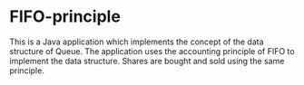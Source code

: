 # FIFO-principle

This is a Java application which implements the concept of the data structure of Queue. The application uses the accounting principle of FIFO to implement the data structure. Shares are bought and sold using the same principle.

